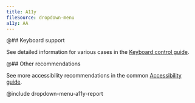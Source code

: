 ```yaml
---
title: A11y
fileSource: dropdown-menu
a11y: AA
---
```


@## Keyboard support

See detailed information for various cases in the [Keyboard control guide](/core-principles/a11y/a11y-keyboard/#keyboard_support_for_dropdown).

@## Other recommendations

See more accessibility recommendations in the common [Accessibility guide](/core-principles/a11y/).

@include dropdown-menu-a11y-report
